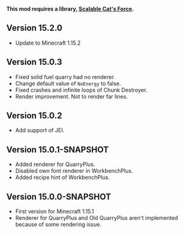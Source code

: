 **This mod requires a library, [Scalable Cat's Force](https://www.curseforge.com/minecraft/mc-mods/scalable-cats-force).**

## Version 15.2.0
* Update to Minecraft 1.15.2

## Version 15.0.3
* Fixed solid fuel quarry had no renderer.
* Change default value of `NoEnergy` to false.
* Fixed crashes and infinite loops of Chunk Destroyer.
* Render improvement. Not to render far lines.

## Version 15.0.2
* Add support of JEI.

## Version 15.0.1-SNAPSHOT
* Added renderer for QuarryPlus.
* Disabled own font renderer in WorkbenchPlus.
* Added recipe hint of WorkbenchPlus.

## Version 15.0.0-SNAPSHOT
* First version for Minecraft 1.15.1
* Renderer for QuarryPlus and Old QuarryPlus aren't implemented because of some rendering issue.
